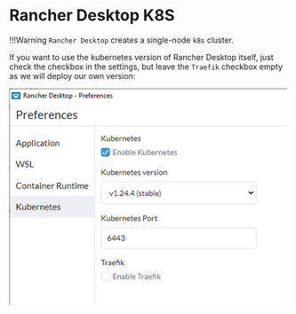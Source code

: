 # Rancher Desktop K8S

!!!Warning
    `Rancher Desktop` creates a single-node `k8s` cluster.

If you want to use the kubernetes version of Rancher Desktop itself, just check the checkbox in the settings, but leave the `Traefik` checkbox empty as we will deploy our own version:

![enable k8s](../images/rancher-desktop-settings.png)
